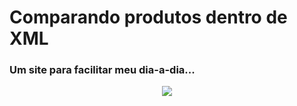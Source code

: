 <h1>Comparando produtos dentro de XML</h1>
<h3>Um site para facilitar meu dia-a-dia...</h3>
<div align="center">
  <img src="https://cdn.dribbble.com/users/328965/screenshots/3907152/compare_loans_agnese_lo.gif"/>
</div>

